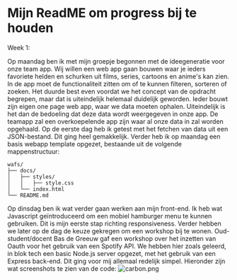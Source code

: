 # Mijn ReadME om progress bij te houden

Week 1:

Op maandag ben ik met mijn groepje begonnen met de ideegeneratie voor onze team app. Wij willen een 
web app gaan bouwen waar je ieders favoriete helden en schurken uit films, series, cartoons en anime's 
kan zien. In de app moet de functionaliteit zitten om of te kunnen filteren, sorteren of zoeken. Het 
duurde best even voordat we het concept van de opdracht begrepen, maar dat is uiteindelijk helemaal 
duidelijk geworden. Ieder bouwt zijn eigen one page web app, waar we data moeten ophalen. Uiteindelijk is 
het dan de bedoeling dat deze data wordt weergegeven in onze app. De teamapp zal een overkoepelende app 
zijn waar al onze data in zal worden opgehaald. Op de eerste dag heb ik getest met het fetchen van data uit 
een JSON-bestand. Dit ging heel gemakkelijk. Verder heb ik op maandag een basis webapp template opgezet, 
bestaande uit de volgende mappenstructuur:
```
wafs/
├── docs/
│   ├── styles/
│   │   ├── style.css
│   └── index.html
└── README.md
```
Op dinsdag ben ik wat verder gaan werken aan mijn front-end. Ik heb wat Javascript geïntroduceerd om een 
mobiel hamburger menu te kunnen gebruiken. Dit is mijn eerste stap richting responsiveness. Verder hebben 
we later op de dag de keuze gekregen om een workshop bij te wonen. Oud-student/docent Bas de Greeuw gaf een
workshop over het inzetten van Oauth voor het gebruik van een Spotify API. We hebben hier zoals geleerd,
in blok tech een basic Node.js server opgezet, met het gebruik van een Express back-end. Dit ging voor mij
allemaal redelijk simpel. Hieronder zijn wat screenshots te zien van de code:
![carbon.png](..%2F..%2FDownloads%2Fcarbon.png)